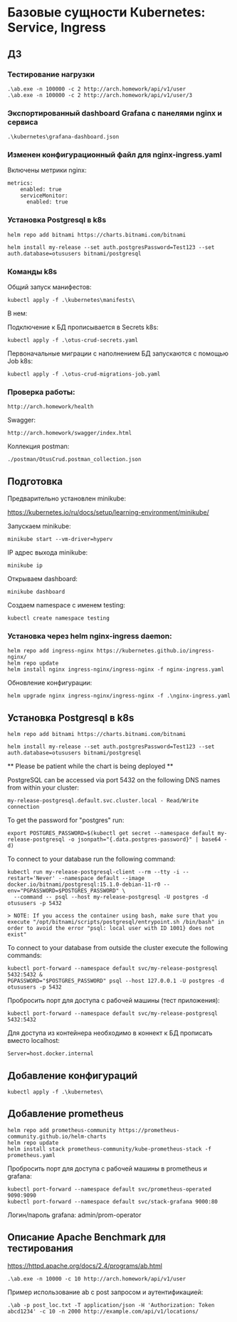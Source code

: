 # Базовые сущности Кubernetes: Service, Ingress

## ДЗ

### Тестирование нагрузки

    .\ab.exe -n 100000 -c 2 http://arch.homework/api/v1/user
    .\ab.exe -n 100000 -c 2 http://arch.homework/api/v1/user/3

### Экспортированный dashboard Grafana c панелями nginx и сервиса

    .\kubernetes\grafana-dashboard.json

### Изменен конфигурационный файл для nginx-ingress.yaml

Включены метрики nginx:
```  
metrics:
    enabled: true
    serviceMonitor:
      enabled: true
```

### Установка Postgresql в k8s
    helm repo add bitnami https://charts.bitnami.com/bitnami

    helm install my-release --set auth.postgresPassword=Test123 --set auth.database=otususers bitnami/postgresql

### Команды k8s

Общий запуск манифестов:

    kubectl apply -f .\kubernetes\manifests\

В нем:

Подключение к БД прописывается в Secrets k8s:

    kubectl apply -f .\otus-crud-secrets.yaml

Первоначальные миграции с наполнением БД запускаются с помощью Job k8s:

    kubectl apply -f .\otus-crud-migrations-job.yaml

### Проверка работы:

    http://arch.homework/health

Swagger:

    http://arch.homework/swagger/index.html

Коллекция postman:

    ./postman/OtusCrud.postman_collection.json

## Подготовка
Предварительно установлен minikube:

https://kubernetes.io/ru/docs/setup/learning-environment/minikube/

Запускаем minikube:
 
    minikube start --vm-driver=hyperv

IP адрес выхода minikube:
    
    minikube ip

Открываем dashboard:

    minikube dashboard

Создаем namespace с именем testing: 

    kubectl create namespace testing

### Установка через helm nginx-ingress daemon:

    helm repo add ingress-nginx https://kubernetes.github.io/ingress-nginx/
    helm repo update
    helm install nginx ingress-nginx/ingress-nginx -f nginx-ingress.yaml

Обновление конфигурации:

    helm upgrade nginx ingress-nginx/ingress-nginx -f .\nginx-ingress.yaml

## Установка Postgresql в k8s

    helm repo add bitnami https://charts.bitnami.com/bitnami

    helm install my-release --set auth.postgresPassword=Test123 --set auth.database=otususers bitnami/postgresql

** Please be patient while the chart is being deployed **

PostgreSQL can be accessed via port 5432 on the following DNS names from within your cluster:

    my-release-postgresql.default.svc.cluster.local - Read/Write connection

To get the password for "postgres" run:

    export POSTGRES_PASSWORD=$(kubectl get secret --namespace default my-release-postgresql -o jsonpath="{.data.postgres-password}" | base64 -d)

To connect to your database run the following command:

    kubectl run my-release-postgresql-client --rm --tty -i --restart='Never' --namespace default --image docker.io/bitnami/postgresql:15.1.0-debian-11-r0 --env="PGPASSWORD=$POSTGRES_PASSWORD" \
      --command -- psql --host my-release-postgresql -U postgres -d otususers -p 5432

    > NOTE: If you access the container using bash, make sure that you execute "/opt/bitnami/scripts/postgresql/entrypoint.sh /bin/bash" in order to avoid the error "psql: local user with ID 1001} does not exist"

To connect to your database from outside the cluster execute the following commands:

    kubectl port-forward --namespace default svc/my-release-postgresql 5432:5432 &
    PGPASSWORD="$POSTGRES_PASSWORD" psql --host 127.0.0.1 -U postgres -d otususers -p 5432

Пробросить порт для доступа с рабочей машины (тест приложения):
    
    kubectl port-forward --namespace default svc/my-release-postgresql 5432:5432

Для доступа из контейнера необходимо в коннект к БД прописать вместо localhost:

    Server=host.docker.internal

## Добавление конфигураций
    
    kubectl apply -f .\kubernetes\

## Добавление prometheus

    helm repo add prometheus-community https://prometheus-community.github.io/helm-charts
    helm repo update
    helm install stack prometheus-community/kube-prometheus-stack -f prometheus.yaml

Пробросить порт для доступа с рабочей машины в prometheus и grafana:

    kubectl port-forward --namespace default svc/prometheus-operated 9090:9090
    kubectl port-forward --namespace default svc/stack-grafana 9000:80

Логин/пароль grafana: admin/prom-operator

## Описание Apache Benchmark для тестирования
https://httpd.apache.org/docs/2.4/programs/ab.html

    .\ab.exe -n 10000 -c 10 http://arch.homework/api/v1/user

Пример использование ab с post запросом и аутентификацией:

    .\ab -p post_loc.txt -T application/json -H 'Authorization: Token abcd1234' -c 10 -n 2000 http://example.com/api/v1/locations/

